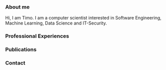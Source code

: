 ### About me
Hi, I am Timo. I am a computer scientist interested in Software Engineering, Machine Learning, Data Science and IT-Security.

### Professional Experiences

### Publications


### Contact

